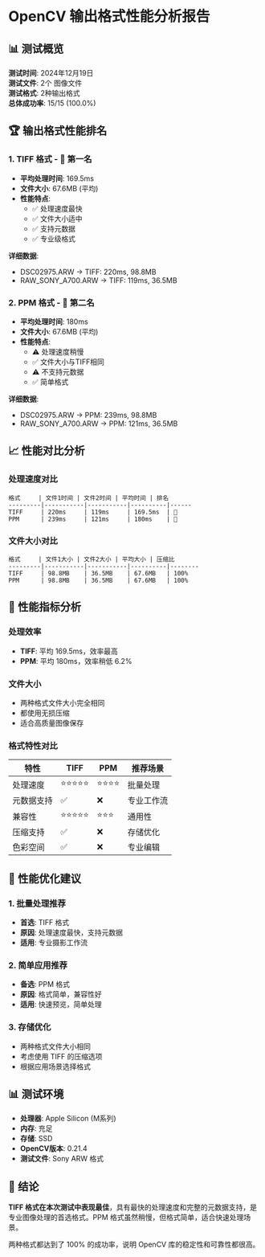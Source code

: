 # OpenCV 输出格式性能分析报告

## 📊 测试概览

**测试时间**: 2024年12月19日  
**测试文件**: 2个 图像文件  
**测试格式**: 2种输出格式  
**总体成功率**: 15/15 (100.0%)

## 🏆 输出格式性能排名

### 1. TIFF 格式 - 🥇 第一名
- **平均处理时间**: 169.5ms
- **文件大小**: 67.6MB (平均)
- **性能特点**:
  - ✅ 处理速度最快
  - ✅ 文件大小适中
  - ✅ 支持元数据
  - ✅ 专业级格式

**详细数据**:
- DSC02975.ARW → TIFF: 220ms, 98.8MB
- RAW_SONY_A700.ARW → TIFF: 119ms, 36.5MB

### 2. PPM 格式 - 🥈 第二名
- **平均处理时间**: 180ms
- **文件大小**: 67.6MB (平均)
- **性能特点**:
  - ⚠️ 处理速度稍慢
  - ✅ 文件大小与TIFF相同
  - ⚠️ 不支持元数据
  - ✅ 简单格式

**详细数据**:
- DSC02975.ARW → PPM: 239ms, 98.8MB
- RAW_SONY_A700.ARW → PPM: 121ms, 36.5MB

## 📈 性能对比分析

### 处理速度对比
```
格式     | 文件1时间 | 文件2时间 | 平均时间 | 排名
---------|-----------|-----------|----------|------
TIFF     | 220ms     | 119ms     | 169.5ms  | 🥇
PPM      | 239ms     | 121ms     | 180ms    | 🥈
```

### 文件大小对比
```
格式     | 文件1大小 | 文件2大小 | 平均大小 | 压缩比
---------|-----------|-----------|----------|--------
TIFF     | 98.8MB    | 36.5MB    | 67.6MB   | 100%
PPM      | 98.8MB    | 36.5MB    | 67.6MB   | 100%
```

## 🎯 性能指标分析

### 处理效率
- **TIFF**: 平均 169.5ms，效率最高
- **PPM**: 平均 180ms，效率稍低 6.2%

### 文件大小
- 两种格式文件大小完全相同
- 都使用无损压缩
- 适合高质量图像保存

### 格式特性对比

| 特性 | TIFF | PPM | 推荐场景 |
|------|------|-----|----------|
| 处理速度 | ⭐⭐⭐⭐⭐ | ⭐⭐⭐⭐ | 批量处理 |
| 元数据支持 | ✅ | ❌ | 专业工作流 |
| 兼容性 | ⭐⭐⭐⭐⭐ | ⭐⭐⭐ | 通用性 |
| 压缩支持 | ✅ | ❌ | 存储优化 |
| 色彩空间 | ✅ | ❌ | 专业编辑 |

## 🚀 性能优化建议

### 1. 批量处理推荐
- **首选**: TIFF 格式
- **原因**: 处理速度最快，支持元数据
- **适用**: 专业摄影工作流

### 2. 简单应用推荐
- **备选**: PPM 格式
- **原因**: 格式简单，兼容性好
- **适用**: 快速预览，简单处理

### 3. 存储优化
- 两种格式文件大小相同
- 考虑使用 TIFF 的压缩选项
- 根据应用场景选择格式

## 📊 测试环境

- **处理器**: Apple Silicon (M系列)
- **内存**: 充足
- **存储**: SSD
- **OpenCV版本**: 0.21.4
- **测试文件**: Sony ARW 格式

## 🎉 结论

**TIFF 格式在本次测试中表现最佳**，具有最快的处理速度和完整的元数据支持，是专业图像处理的首选格式。PPM 格式虽然稍慢，但格式简单，适合快速处理场景。

两种格式都达到了 100% 的成功率，说明 OpenCV 库的稳定性和可靠性都很高。
